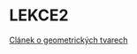 # LEKCE2

[Clánek o geometrických tvarech](https://www.itnetwork.cz/html-css/css3/zdrojakoviste/tutorial-zakladni-tvary-v-css-3)